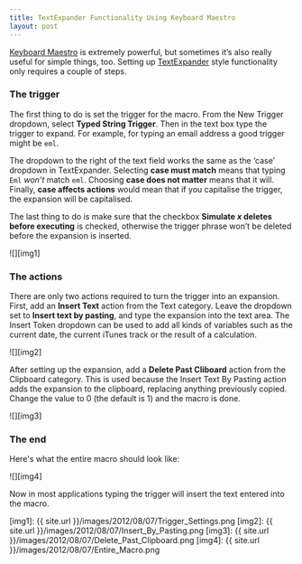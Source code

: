 ```yaml
---
title: TextExpander Functionality Using Keyboard Maestro
layout: post
---
```


[Keyboard Maestro][1] is extremely powerful, but sometimes it’s also really useful for simple things, too. Setting up [TextExpander][2] style functionality only requires a couple of steps.<!-- more -->

### The trigger

The first thing to do is set the trigger for the macro. From the New Trigger dropdown, select **Typed String Trigger**. Then in the text box type the trigger to expand. For example, for typing an email address a good trigger might be `eml`.

The dropdown to the right of the text field works the same as the ‘case’ dropdown in TextExpander. Selecting **case must match** means that typing `Eml` _won’t_ match `eml`. Choosing **case does not matter** means that it will. Finally, **case affects actions** would mean that if you capitalise the trigger, the expansion will be capitalised.

The last thing to do is make sure that the checkbox **Simulate _x_ deletes before executing** is checked, otherwise the trigger phrase won’t be deleted before the expansion is inserted.

![][img1]

### The actions

There are only two actions required to turn the trigger into an expansion. First, add an **Insert Text** action from the Text category. Leave the dropdown set to **Insert text by pasting**, and type the expansion into the text area. The Insert Token dropdown can be used to add all kinds of variables such as the current date, the current iTunes track or the result of a calculation.

![][img2]

After setting up the expansion, add a **Delete Past Cliboard** action from the Clipboard category. This is used because the Insert Text By Pasting action adds the expansion to the clipboard, replacing anything previously copied. Change the value to 0 (the default is 1) and the macro is done.

![][img3]

### The end

Here's what the entire macro should look like:

![][img4]

Now in most applications typing the trigger will insert the text entered into the macro.

[1]: http://www.keyboardmaestro.com/main/
[2]: http://smilesoftware.com/TextExpander/index.html

[img1]: {{ site.url }}/images/2012/08/07/Trigger_Settings.png
[img2]: {{ site.url }}/images/2012/08/07/Insert_By_Pasting.png
[img3]: {{ site.url }}/images/2012/08/07/Delete_Past_Clipboard.png
[img4]: {{ site.url }}/images/2012/08/07/Entire_Macro.png
